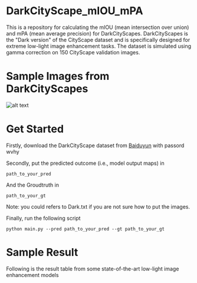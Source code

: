 # DarkCityScape_mIOU_mPA
This is a repository for calculating the mIOU (mean intersection over union) and mPA (mean average precision) for DarkCityScapes. DarkCityScapes is the "Dark version" of the CityScape dataset and is specifically designed for extreme low-light image enhancement tasks. 
The dataset is simulated using gamma correction on 150 CityScape validation images. 

# Sample Images from DarkCityScapes
![alt text](image.jpg)

# Get Started
Firstly, download the DarkCityScape dataset from [Baiduyun](https://pan.baidu.com/s/1--xG3uNuH_9rKzcHpQKqgQ) with passord wvhy

Secondly, put the predicted outcome (i.e., model output maps) in

`path_to_your_pred`

And the Groudtruth in 

`path_to_your_gt`

Note: you could refers to Dark.txt if you are not sure how to put the images.


Finally, run the following script 


`python main.py --pred path_to_your_pred --gt path_to_your_gt`


# Sample Result
Following is the result table from some state-of-the-art low-light image enhancement models
